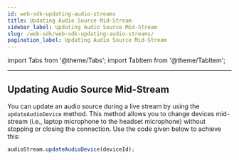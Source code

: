 ```yaml
---
id: web-sdk-updating-audio-streams
title: Updating Audio Source Mid-Stream
sidebar_label: Updating Audio Source Mid-Stream
slug: /web-sdk/web-sdk-updating-audio-streams/
pagination_label: Updating Audio Source Mid-Stream
---
```

import Tabs from '@theme/Tabs';
import TabItem from '@theme/TabItem';

---

## Updating Audio Source Mid-Stream
You can update an audio source during a live stream by using the `updateAudioDevice` method. This method allows you to change devices mid-stream (i.e., laptop microphone to the headset microphone) without stopping or closing the connection.
Use the code given below to achieve this: 

```js
audioStream.updateAudioDevice(deviceId);
```

